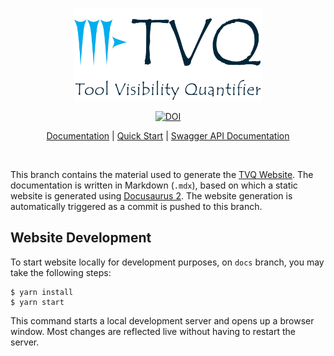 <p align="center">
  <a href="https://genometric.github.io/TVQ/docs/">
    <img src="https://raw.githubusercontent.com/Genometric/TVQ/docs/static/img/logo_w_txt.png?raw=true" alt="TVQ" width="300" />
  </a>
</p>


<p align="center">
  <a href=""><img src="https://github.com/Genometric/TVQ/workflows/documentation/badge.svg" alt="DOI"></a>
</p>

<p align="center">
  <a href="https://genometric.github.io/TVQ/docs/tvq/intro">Documentation</a> |
  <a href="https://genometric.github.io/TVQ/docs">Quick Start</a> |
  <a href="https://genometric.github.io/TVQ/api/">Swagger API Documentation</a>
</p>

<br/>

This branch contains the material used to generate the 
[TVQ Website](https://genometric.github.io/TVQ/). 
The documentation is written in Markdown (`.mdx`),
based on which a static website is generated using 
[Docusaurus 2](https://v2.docusaurus.io/).
The website generation is automatically triggered
as a commit is pushed to this branch. 

## Website Development

To start website locally for development purposes, 
on `docs` branch, you may take the following steps: 

```console
$ yarn install
$ yarn start
```

This command starts a local development server and 
opens up a browser window. Most changes are reflected 
live without having to restart the server.
